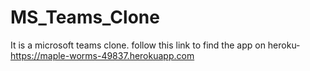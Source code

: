 # MS_Teams_Clone
It is a microsoft teams clone.
follow this link to find the app on heroku-https://maple-worms-49837.herokuapp.com